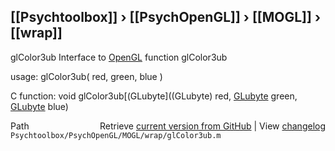 ## [[Psychtoolbox]] &#8250; [[PsychOpenGL]] &#8250; [[MOGL]] &#8250; [[wrap]]

glColor3ub  Interface to [OpenGL](OpenGL) function glColor3ub  
  
usage:  glColor3ub( red, green, blue )  
  
C function:  void glColor3ub[(GLubyte]((GLubyte) red, [GLubyte](GLubyte) green, [GLubyte](GLubyte) blue)  




<div class="code_header" style="text-align:right;">
  <span style="float:left;">Path&nbsp;&nbsp;</span> <span class="counter">Retrieve <a href=
  "https://raw.github.com/Psychtoolbox-3/Psychtoolbox-3/beta/Psychtoolbox/PsychOpenGL/MOGL/wrap/glColor3ub.m">current version from GitHub</a> | View <a href=
  "https://github.com/Psychtoolbox-3/Psychtoolbox-3/commits/beta/Psychtoolbox/PsychOpenGL/MOGL/wrap/glColor3ub.m">changelog</a></span>
</div>
<div class="code">
  <code>Psychtoolbox/PsychOpenGL/MOGL/wrap/glColor3ub.m</code>
</div>

